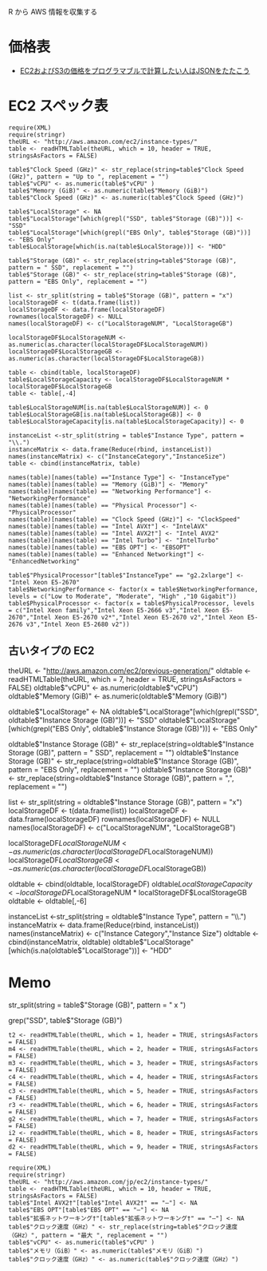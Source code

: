 R から AWS 情報を収集する

価格表
====

* [EC2およびS3の価格をプログラマブルで計算したい人はJSONをたたこう](http://blog.cloudpack.jp/2013/06/04/aws-news-ec2-json-jq/)


EC2 スペック表
====

```
require(XML)
require(stringr)
theURL <- "http://aws.amazon.com/ec2/instance-types/"
table <- readHTMLTable(theURL, which = 10, header = TRUE, stringsAsFactors = FALSE)

table$"Clock Speed (GHz)" <- str_replace(string=table$"Clock Speed (GHz)", pattern = "Up to ", replacement = "")
table$"vCPU" <- as.numeric(table$"vCPU" )
table$"Memory (GiB)" <- as.numeric(table$"Memory (GiB)")
table$"Clock Speed (GHz)" <- as.numeric(table$"Clock Speed (GHz)")

table$"LocalStorage" <- NA
table$"LocalStorage"[which(grepl("SSD", table$"Storage (GB)"))] <- "SSD"
table$"LocalStorage"[which(grepl("EBS Only", table$"Storage (GB)"))] <- "EBS Only"
table$LocalStorage[which(is.na(table$LocalStorage))] <- "HDD"

table$"Storage (GB)" <- str_replace(string=table$"Storage (GB)", pattern = " SSD", replacement = "")
table$"Storage (GB)" <- str_replace(string=table$"Storage (GB)", pattern = "EBS Only", replacement = "")

list <- str_split(string = table$"Storage (GB)", pattern = "x")
localStorageDF <- t(data.frame(list))
localStorageDF <- data.frame(localStorageDF)
rownames(localStorageDF) <- NULL
names(localStorageDF) <- c("LocalStorageNUM", "LocalStorageGB")

localStorageDF$LocalStorageNUM <- as.numeric(as.character(localStorageDF$LocalStorageNUM))
localStorageDF$LocalStorageGB <- as.numeric(as.character(localStorageDF$LocalStorageGB))

table <- cbind(table, localStorageDF)
table$LocalStorageCapacity <- localStorageDF$LocalStorageNUM * localStorageDF$LocalStorageGB
table <- table[,-4]

table$LocalStorageNUM[is.na(table$LocalStorageNUM)] <- 0
table$LocalStorageGB[is.na(table$LocalStorageGB)] <- 0
table$LocalStorageCapacity[is.na(table$LocalStorageCapacity)] <- 0

instanceList <-str_split(string = table$"Instance Type", pattern = "\\.")
instanceMatrix <- data.frame(Reduce(rbind, instanceList))
names(instanceMatrix) <- c("InstanceCategory","InstanceSize")
table <- cbind(instanceMatrix, table)

names(table)[names(table) =="Instance Type"] <- "InstanceType"
names(table)[names(table) == "Memory (GiB)"] <- "Memory"
names(table)[names(table) == "Networking Performance"] <- "NetworkingPerformance"
names(table)[names(table) == "Physical Processor"] <- "PhysicalProcessor"
names(table)[names(table) == "Clock Speed (GHz)"] <- "ClockSpeed"
names(table)[names(table) == "Intel AVX†"] <- "IntelAVX"
names(table)[names(table) == "Intel AVX2†"] <- "Intel AVX2"
names(table)[names(table) == "Intel Turbo"] <- "IntelTurbo"
names(table)[names(table) == "EBS OPT"] <- "EBSOPT"
names(table)[names(table) == "Enhanced Networking†"] <- "EnhancedNetworking"

table$"PhysicalProcessor"[table$"InstanceType" == "g2.2xlarge"] <- "Intel Xeon E5-2670"
table$NetworkingPerformance <- factor(x = table$NetworkingPerformance, levels = c("Low to Moderate", "Moderate", "High" ,"10 Gigabit"))
table$PhysicalProcessor <- factor(x = table$PhysicalProcessor, levels = c("Intel Xeon family","Intel Xeon E5-2666 v3","Intel Xeon E5-2670","Intel Xeon E5-2670 v2*","Intel Xeon E5-2670 v2","Intel Xeon E5-2676 v3","Intel Xeon E5-2680 v2"))
```

古いタイプの EC2
----

theURL <- "http://aws.amazon.com/ec2/previous-generation/"
oldtable <- readHTMLTable(theURL, which = 7, header = TRUE, stringsAsFactors = FALSE)
oldtable$"vCPU" <- as.numeric(oldtable$"vCPU")
oldtable$"Memory (GiB)" <- as.numeric(oldtable$"Memory (GiB)")

oldtable$"LocalStorage" <- NA
oldtable$"LocalStorage"[which(grepl("SSD", oldtable$"Instance Storage (GB)"))] <- "SSD"
oldtable$"LocalStorage"[which(grepl("EBS Only", oldtable$"Instance Storage (GB)"))] <- "EBS Only"

oldtable$"Instance Storage (GB)" <- str_replace(string=oldtable$"Instance Storage (GB)", pattern = " SSD", replacement = "")
oldtable$"Instance Storage (GB)" <- str_replace(string=oldtable$"Instance Storage (GB)", pattern = "EBS Only", replacement = "")
oldtable$"Instance Storage (GB)" <- str_replace(string=oldtable$"Instance Storage (GB)", pattern = ",", replacement = "")

list <- str_split(string = oldtable$"Instance Storage (GB)", pattern = "x")
localStorageDF <- t(data.frame(list))
localStorageDF <- data.frame(localStorageDF)
rownames(localStorageDF) <- NULL
names(localStorageDF) <- c("LocalStorageNUM", "LocalStorageGB")

localStorageDF$LocalStorageNUM <- as.numeric(as.character(localStorageDF$LocalStorageNUM))
localStorageDF$LocalStorageGB <- as.numeric(as.character(localStorageDF$LocalStorageGB))

oldtable <- cbind(oldtable, localStorageDF)
oldtable$LocalStorageCapacity <- localStorageDF$LocalStorageNUM * localStorageDF$LocalStorageGB
oldtable <- oldtable[,-6]

instanceList <-str_split(string = oldtable$"Instance Type", pattern = "\\.")
instanceMatrix <- data.frame(Reduce(rbind, instanceList))
names(instanceMatrix) <- c("Instance Category","Instance Size")
oldtable <- cbind(instanceMatrix, oldtable)
oldtable$"LocalStorage"[which(is.na(oldtable$"LocalStorage"))] <- "HDD"



Memo
====



str_split(string = table$"Storage (GB)", pattern = " x ")


grep("SSD", table$"Storage (GB)")


```
t2 <- readHTMLTable(theURL, which = 1, header = TRUE, stringsAsFactors = FALSE)
m4 <- readHTMLTable(theURL, which = 2, header = TRUE, stringsAsFactors = FALSE)
m3 <- readHTMLTable(theURL, which = 3, header = TRUE, stringsAsFactors = FALSE)
c4 <- readHTMLTable(theURL, which = 4, header = TRUE, stringsAsFactors = FALSE)
c3 <- readHTMLTable(theURL, which = 5, header = TRUE, stringsAsFactors = FALSE)
r3 <- readHTMLTable(theURL, which = 6, header = TRUE, stringsAsFactors = FALSE)
g2 <- readHTMLTable(theURL, which = 7, header = TRUE, stringsAsFactors = FALSE)
i2 <- readHTMLTable(theURL, which = 8, header = TRUE, stringsAsFactors = FALSE)
d2 <- readHTMLTable(theURL, which = 9, header = TRUE, stringsAsFactors = FALSE)

require(XML)
require(stringr)
theURL <- "http://aws.amazon.com/jp/ec2/instance-types/"
table <- readHTMLTable(theURL, which = 10, header = TRUE, stringsAsFactors = FALSE)
table$"Intel AVX2†"[table$"Intel AVX2†" == "–"] <- NA
table$"EBS OPT"[table$"EBS OPT" == "–"] <- NA
table$"拡張ネットワーキング†"[table$"拡張ネットワーキング†" == "–"] <- NA
table$"クロック速度（GHz）" <- str_replace(string=table$"クロック速度（GHz）", pattern = "最大 ", replacement = "")
table$"vCPU" <- as.numeric(table$"vCPU" )
table$"メモリ（GiB）" <- as.numeric(table$"メモリ（GiB）")
table$"クロック速度（GHz）" <- as.numeric(table$"クロック速度（GHz）")
```
